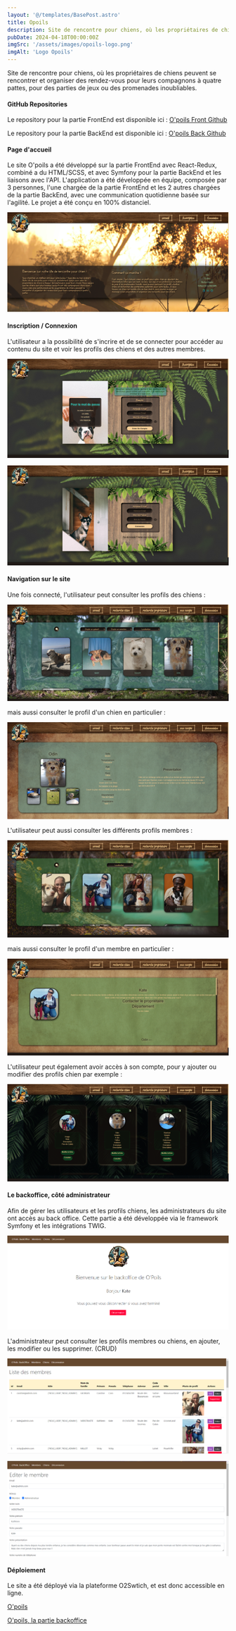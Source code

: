 ```yaml
---
layout: '@/templates/BasePost.astro'
title: Opoils
description: Site de rencontre pour chiens, où les propriétaires de chiens peuvent se rencontrer et organiser des rendez-vous pour leurs compagnons à quatre pattes, pour des parties de jeux ou des promenades inoubliables.
pubDate: 2024-04-18T00:00:00Z
imgSrc: '/assets/images/opoils-logo.png'
imgAlt: 'Logo Opoils'
---
```


Site de rencontre pour chiens, où les propriétaires de chiens peuvent se rencontrer et organiser des rendez-vous pour leurs compagnons à quatre pattes, pour des parties de jeux ou des promenades inoubliables.

#### GitHub Repositories

Le repository pour la partie FrontEnd est disponible ici :  [O'poils Front Github](https://github.com/Kathleen-Vierstraete/opoils-front "O'poils GitHub Front")

Le repository pour la partie BackEnd est disponible ici :  [O'poils Back Github](https://github.com/Kathleen-Vierstraete/opoils-back "O'poils GitHub Back")

#### Page d'accueil

Le site O'poils a été développé sur la partie FrontEnd avec React-Redux, combiné a du HTML/SCSS, et avec Symfony pour la partie BackEnd et les liaisons avec l'API. L'application a été développée en équipe, composée par 3 personnes, l'une chargée de la partie FrontEnd et les 2 autres chargées de la partie BackEnd, avec une communication quotidienne basée sur l'agilité. Le projet a été conçu en 100% distanciel. 

![alt text](../../public/assets/images/opoils/opoils-home.png 'Opoils Homepage')

#### Inscription / Connexion

L'utilisateur a la possibilité de s'incrire et de se connecter pour accéder au contenu du site et voir les profils des chiens et des autres membres. 

![alt text](../../public/assets/images/opoils/opoils-signin.png 'Opoils Signin')

![alt text](../../public/assets/images/opoils/opoils-login.png 'Opoils Login')


#### Navigation sur le site

Une fois connecté, l'utilisateur peut consulter les profils des chiens : 

![alt text](../../public/assets/images/opoils/opoils-dogs-page.png 'Opoils Dogs Page')

mais aussi consulter le profil d'un chien en particulier :

![alt text](../../public/assets/images/opoils/opoils-dog-profile.png 'Opoils Dog Profile')

L'utilisateur peut aussi consulter les différents profils membres :

![alt text](../../public/assets/images/opoils/opoils-members-page.png 'Opoils Members Page')

mais aussi consulter le profil d'un membre en particulier :

![alt text](../../public/assets/images/opoils/opoils-member-profile.png 'Opoils Member Profile')

L'utilisateur peut également avoir accès à son compte, pour y ajouter ou modifier des profils chien par exemple :

![alt text](../../public/assets/images/opoils/opoils-myaccount.png 'Opoils My Account')

#### Le backoffice, côté administrateur 

Afin de gérer les utilisateurs et les profils chiens, les administrateurs du site ont accès au back office. Cette partie a été développée via le framework Symfony et les intégrations TWIG.

![alt text](../../public/assets/images/opoils/opoils-back-home.png 'Opoils Backoffice homepage')

L'administrateur peut consulter les profils membres ou chiens, en ajouter, les modifier ou les supprimer. (CRUD)

![alt text](../../public/assets/images/opoils/opoils-back-members.png 'Opoils Backoffice members page')

![alt text](../../public/assets/images/opoils/opoils-back-edit.png 'Opoils Backoffice edit')

#### Déploiement

Le site a été déployé via la plateforme O2Swtich, et est donc accessible en ligne. 

[O'poils](https://opoilsfront.swisscreaweb.com/ "O'poils")

[O'poils, la partie backoffice](https://opoils.swisscreaweb.com/ "O'poils")




